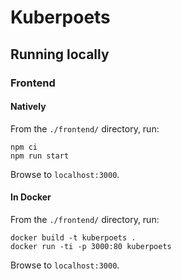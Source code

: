 # Kuberpoets

## Running locally

### Frontend

#### Natively

From the `./frontend/` directory, run:

```
npm ci
npm run start
```

Browse to `localhost:3000`.

#### In Docker

From the `./frontend/` directory, run:

```
docker build -t kuberpoets .
docker run -ti -p 3000:80 kuberpoets
```

Browse to `localhost:3000`.
